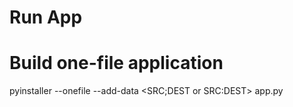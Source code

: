 # Run App

# Build one-file application
pyinstaller --onefile --add-data <SRC;DEST or SRC:DEST> app.py
